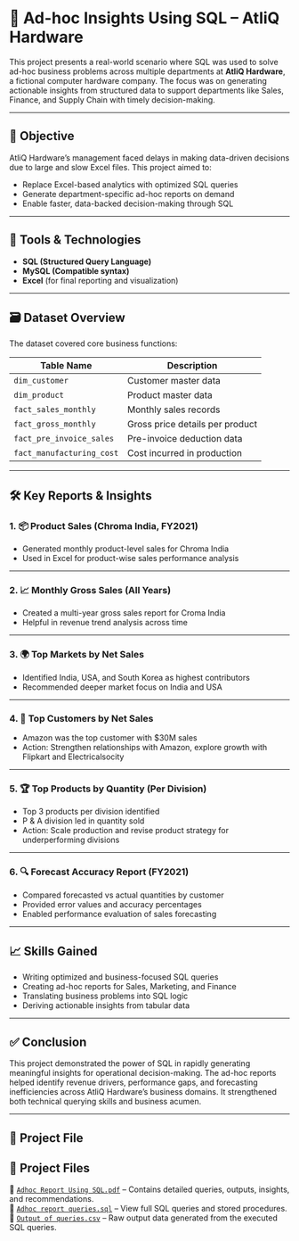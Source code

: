 # 🧾 Ad-hoc Insights Using SQL – AtliQ Hardware

This project presents a real-world scenario where SQL was used to solve ad-hoc business problems across multiple departments at **AtliQ Hardware**, a fictional computer hardware company. The focus was on generating actionable insights from structured data to support departments like Sales, Finance, and Supply Chain with timely decision-making.

---

## 🎯 Objective

AtliQ Hardware’s management faced delays in making data-driven decisions due to large and slow Excel files. This project aimed to:

- Replace Excel-based analytics with optimized SQL queries  
- Generate department-specific ad-hoc reports on demand  
- Enable faster, data-backed decision-making through SQL  

---

## 🧰 Tools & Technologies

- **SQL (Structured Query Language)**  
- **MySQL  (Compatible syntax)**  
- **Excel** (for final reporting and visualization)

---

## 🗃️ Dataset Overview

The dataset covered core business functions:

| Table Name             | Description                                      |
|------------------------|--------------------------------------------------|
| `dim_customer`         | Customer master data                             |
| `dim_product`          | Product master data                              |
| `fact_sales_monthly`   | Monthly sales records                            |
| `fact_gross_monthly`   | Gross price details per product                  |
| `fact_pre_invoice_sales`| Pre-invoice deduction data                      |
| `fact_manufacturing_cost`| Cost incurred in production                    |

---

## 🛠️ Key Reports & Insights

### 1. 📦 Product Sales (Chroma India, FY2021)
- Generated monthly product-level sales for Chroma India  
- Used in Excel for product-wise sales performance analysis  

---

### 2. 📈 Monthly Gross Sales (All Years)
- Created a multi-year gross sales report for Croma India  
- Helpful in revenue trend analysis across time  

---

### 3. 🌍 Top Markets by Net Sales
- Identified India, USA, and South Korea as highest contributors  
- Recommended deeper market focus on India and USA  

---

### 4. 👥 Top Customers by Net Sales
- Amazon was the top customer with $30M sales  
- Action: Strengthen relationships with Amazon, explore growth with Flipkart and Electricalsocity  

---

### 5. 🏆 Top Products by Quantity (Per Division)
- Top 3 products per division identified  
- P & A division led in quantity sold  
- Action: Scale production and revise product strategy for underperforming divisions  

---

### 6. 🔍 Forecast Accuracy Report (FY2021)
- Compared forecasted vs actual quantities by customer  
- Provided error values and accuracy percentages  
- Enabled performance evaluation of sales forecasting  

---

## 📈 Skills Gained

- Writing optimized and business-focused SQL queries  
- Creating ad-hoc reports for Sales, Marketing, and Finance  
- Translating business problems into SQL logic  
- Deriving actionable insights from tabular data  

---

## ✅ Conclusion

This project demonstrated the power of SQL in rapidly generating meaningful insights for operational decision-making. The ad-hoc reports helped identify revenue drivers, performance gaps, and forecasting inefficiencies across AtliQ Hardware’s business domains. It strengthened both technical querying skills and business acumen.

---

## 🔗 Project File

## 📂 Project Files

📄 [`Adhoc Report Using SQL.pdf`](Adhoc%20Report%20Using%20SQL.pdf) – Contains detailed queries, outputs, insights, and recommendations.  
📄 [`Adhoc report queries.sql`](Adhoc%20report%20queries.sql) – View full SQL queries and stored procedures.  
📄 [`Output of queries.csv`](Output%20of%20queries.csv) – Raw output data generated from the executed SQL queries.
